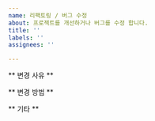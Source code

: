 ```yaml
---
name: 리팩토링 / 버그 수정
about: 프로젝트를 개선하거나 버그를 수정 합니다.
title: ''
labels: ''
assignees: ''

---
```


** 변경 사유 **

** 변경 방법 **

** 기타 **
